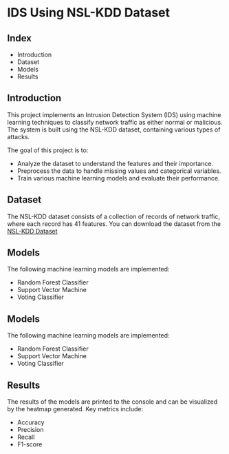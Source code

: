
# IDS Using NSL-KDD Dataset



## Index

- Introduction
- Dataset
- Models
- Results


## Introduction

This project implements an Intrusion Detection System (IDS) using machine learning techniques to classify network traffic as either normal or malicious. The system is built using the NSL-KDD dataset, containing various types of attacks.

The goal of this project is to:

- Analyze the dataset to understand the features and their importance.
- Preprocess the data to handle missing values and categorical variables.
- Train various machine learning models and evaluate their performance.
## Dataset

The NSL-KDD dataset consists of a collection of records of network traffic, where each record has 41 features.
You can download the dataset from the [NSL-KDD Dataset](https://www.kaggle.com/datasets/hassan06/nslkdd)


## Models

The following machine learning models are implemented:

- Random Forest Classifier
- Support Vector Machine
- Voting Classifier
## Models

The following machine learning models are implemented:

- Random Forest Classifier
- Support Vector Machine
- Voting Classifier
## Results

The results of the models are printed to the console and can be visualized by the heatmap generated. Key metrics include:

- Accuracy
- Precision
- Recall
- F1-score